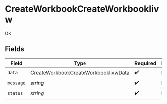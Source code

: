 # CreateWorkbookCreateWorkbooklivw

OK


## Fields

| Field                                                                                                   | Type                                                                                                    | Required                                                                                                | Description                                                                                             |
| ------------------------------------------------------------------------------------------------------- | ------------------------------------------------------------------------------------------------------- | ------------------------------------------------------------------------------------------------------- | ------------------------------------------------------------------------------------------------------- |
| `data`                                                                                                  | [CreateWorkbookCreateWorkbooklivwData](../../models/operations/CreateWorkbookCreateWorkbooklivwData.md) | :heavy_check_mark:                                                                                      | N/A                                                                                                     |
| `message`                                                                                               | *string*                                                                                                | :heavy_check_mark:                                                                                      | N/A                                                                                                     |
| `status`                                                                                                | *string*                                                                                                | :heavy_check_mark:                                                                                      | N/A                                                                                                     |